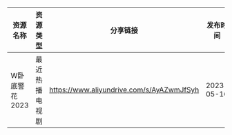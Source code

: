 | 资源名称      | 资源类型    | 分享链接                                      | 发布时间       |
| --------- | ------- | ----------------------------------------- | ---------- |
| W卧底警花2023 | 最近热播电视剧 | https://www.aliyundrive.com/s/AyAZwmJfSyh | 2023-05-16 |
